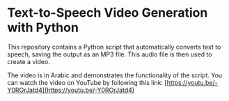 # Text-to-Speech Video Generation with Python

This repository contains a Python script that automatically converts text to speech, saving the output as an MP3 file. This audio file is then used to create a video.

The video is in Arabic and demonstrates the functionality of the script. You can watch the video on YouTube by following this link: [https://youtu.be/-Y0ROrJatd4](https://youtu.be/-Y0ROrJatd4)
